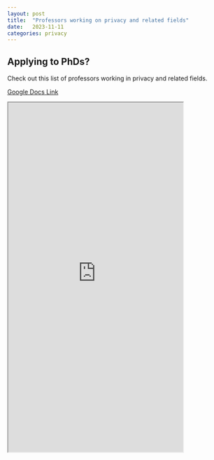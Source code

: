 ```yaml
---
layout: post
title:  "Professors working on privacy and related fields"
date:   2023-11-11 
categories: privacy 
---
```


## Applying to PhDs?

Check out this list of professors working in privacy and related fields.

[Google Docs Link](https://docs.google.com/spreadsheets/d/e/2PACX-1vRamCFsYv9822HaapdjbpcsF7P-30G7l8snc3Ex84fTV0tdWe06h8o0Ck3GRNrtbJX3rrCI4LhsRzrx/pubhtml?gid=0&single=true)




<iframe src="https://docs.google.com/spreadsheets/d/e/2PACX-1vRamCFsYv9822HaapdjbpcsF7P-30G7l8snc3Ex84fTV0tdWe06h8o0Ck3GRNrtbJX3rrCI4LhsRzrx/pubhtml?gid=0&amp;single=true&amp;widget=true&amp;headers=false" height="800" width="400"> </iframe>